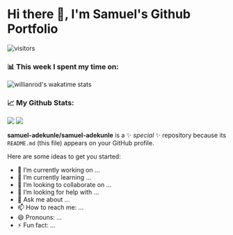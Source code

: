 # Hi there 👋, I'm Samuel's Github Portfolio

![visitors](https://visitor-badge.glitch.me/badge?page_id=samuel-adekunle.samuel-adekunle)

### :bar_chart: This week I spent my time on:
![willianrod's wakatime stats](https://github-readme-stats.vercel.app/api/wakatime?username=samuel_adekunle)

### :chart_with_upwards_trend: My Github Stats:
<a><img src="https://github-readme-stats.vercel.app/api?username=samuel-adekunle&count_private=true&show_icons=true&hide=issues" /></a>
<a><img src="https://github-readme-stats.vercel.app/api/top-langs/?username=samuel-adekunle&langs_count=5&hide=HTML,Jupyter%20Notebook,cuda,css,scss,cmake&exclude_repo=C-MIPS-Compiler,AdventOfCode2020,404CircuitSimulator&layout=compact" /></a>

**samuel-adekunle/samuel-adekunle** is a ✨ _special_ ✨ repository because its `README.md` (this file) appears on your GitHub profile.

Here are some ideas to get you started:

- 🔭 I’m currently working on ...
- 🌱 I’m currently learning ...
- 👯 I’m looking to collaborate on ...
- 🤔 I’m looking for help with ...
- 💬 Ask me about ...
- 📫 How to reach me: ...
- 😄 Pronouns: ...
- ⚡ Fun fact: ...

